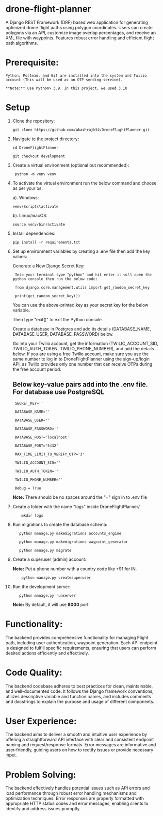 # drone-flight-planner
A Django REST Framework (DRF) based web application for generating optimized drone flight paths using polygon coordinates. Users can create polygons via an API, customize image overlap percentages, and receive an XML file with waypoints. Features robust error handling and efficient flight path algorithms.

# Prerequisite:
    
    Python, Postman, and Git are installed into the system and Twilio account (This will be used as an OTP sending service).

    **Note:** Use Python> 3.9, In this project, we used 3.10

# Setup

   1. Clone the repository:

          git clone https://github.com/akashrajk54/DroneFlightPlanner.git
      
   3. Navigate to the project directory:

          cd DroneFlightPlanner

          git checkout development

   5. Create a virtual environment (optional but recommended):

           python -m venv venv

   6. To activate the virtual environment run the below command and choose as per your os:

      a). Windows:

          venv\Scripts\activate

      b). Linux/macOS:

          source venv/bin/activate

   8. Install dependencies:

          pip install -r requirements.txt

   9. Set up environment variables by creating a .env file then add the key values:

       Generate a New Django Secret Key:

           Into your terminal type "python" and hit enter it will open the python console then run the below code:

           from django.core.management.utils import get_random_secret_key

           print(get_random_secret_key())

       You can use the above-printed key as your secret key for the below variable.

       Then type "exit()" to exit the Python console.

       Create a database in Postgres and add its details (DATABASE_NAME, DATABASE_USER, DATABASE_PASSWORD) below.

       Go into your Twilio account, get the information (TWILIO_ACCOUNT_SID, TWILIO_AUTH_TOKEN, TWILIO_PHONE_NUMBER), and add the details below. If you are using a free Twilio account, make sure you use the same number to log in to DroneFlightPlanner using the sign-up/login API, as Twilio provides only one number that can receive OTPs during the free account period.

       ## Below key-value pairs add into the .env file. For database use PostgreSQL

           SECRET_KEY=''

           DATABASE_NAME=''

           DATABASE_USER=''

           DATABASE_PASSWORD=''

           DATABASE_HOST='localhost'

           DATABASE_PORT='5432'

           MAX_TIME_LIMIT_TO_VERIFY_OTP='3'

           TWILIO_ACCOUNT_SID=''

           TWILIO_AUTH_TOKEN=''

           TWILIO_PHONE_NUMBER=''

           Debug = True

       **Note:** There should be no spaces around the "=" sign in to .env file

   10. Create a folder with the name "logs" inside DroneFlightPlanner/

               mkdir logs

   12. Run migrations to create the database schema:
       
              python manage.py makemigrations accounts_engine
      
              python manage.py makemigrations waypoint_generator
      
              python manage.py migrate

   13. Create a superuser (admin) account:
       
       **Note:** Put a phone number with a country code like +91 for IN.

               python manage.py createsuperuser

   15. Run the development server:

              python manage.py runserver
      
       **Note:** By default, it will use **8000** port



# Functionality:
The backend provides comprehensive functionality for managing Flight path, including user authentication, waypoint generation. Each API endpoint is designed to fulfill specific requirements, ensuring that users can perform desired actions efficiently and effectively.

# Code Quality:
The backend codebase adheres to best practices for clean, maintainable, and well-documented code. It follows the Django framework conventions, utilizes descriptive variable and function names, and includes comments and docstrings to explain the purpose and usage of different components.
# User Experience:
The backend aims to deliver a smooth and intuitive user experience by offering a straightforward API interface with clear and consistent endpoint naming and request/response formats. Error messages are informative and user-friendly, guiding users on how to rectify issues or provide necessary input.

# Problem Solving:
The backend effectively handles potential issues such as API errors and load performance through robust error handling mechanisms and optimization techniques. Error responses are properly formatted with appropriate HTTP status codes and error messages, enabling clients to identify and address issues promptly.

